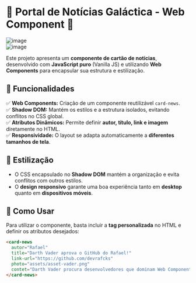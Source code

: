 # 📰 Portal de Notícias Galáctica - Web Component 🚀  

![image](https://github.com/user-attachments/assets/2ab80243-bbf4-4ec1-a298-208ef720f681)  
![image](https://github.com/user-attachments/assets/0c521e0d-3743-4099-9f9c-6dd5ab0501db)  

Este projeto apresenta um **componente de cartão de notícias**, desenvolvido com **JavaScript puro** (Vanilla JS) e utilizando **Web Components** para encapsular sua estrutura e estilização.  

## 📌 Funcionalidades  

✅ **Web Components:** Criação de um componente reutilizável `card-news`.  
✅ **Shadow DOM:** Mantém os estilos e a estrutura isolados, evitando conflitos no CSS global.  
✅ **Atributos Dinâmicos:** Permite definir **autor, título, link e imagem** diretamente no HTML.  
✅ **Responsividade:** O layout se adapta automaticamente a **diferentes tamanhos de tela**.  

## 🎨 Estilização  

- O CSS encapsulado no **Shadow DOM** mantém a organização e evita conflitos com outros estilos.  
- O **design responsivo** garante uma boa experiência tanto em **desktop** quanto em **dispositivos móveis**.  

## 🚀 Como Usar  

Para utilizar o componente, basta incluir a **tag personalizada** no HTML e definir os atributos desejados:  

```html
<card-news 
  autor="Rafael" 
  title="Darth Vader aprova o GitHub do Rafael!" 
  link-url="https://github.com/devrafcks" 
  photo="assets/asset-vader.png" 
  contet="Darth Vader procura desenvolvedores que dominam Web Components.">
</card-news>
